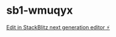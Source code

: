 # sb1-wmuqyx

[Edit in StackBlitz next generation editor ⚡️](https://stackblitz.com/~/github.com/HoqueUM/sb1-wmuqyx)